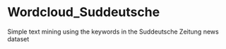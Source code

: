 # Wordcloud_Suddeutsche
Simple text mining using the keywords in the Suddeutsche Zeitung news dataset
